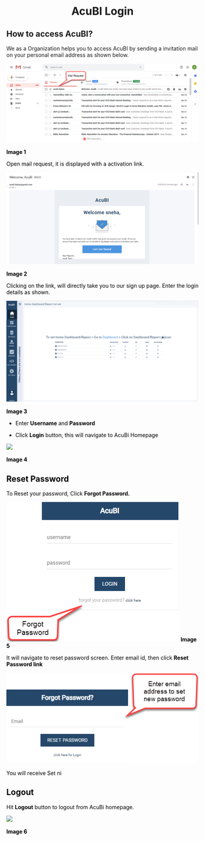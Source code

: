 
 
<center><h1>AcuBI Login</h1></center>


##  How to access AcuBI?


We as a Organization helps you to access  AcuBI by sending a invitation mail on your personal email address as shown below. 


![enter image description here](https://raw.githubusercontent.com/sv18042016/fp1/311b38f5dc38623d9e5d7ad399b080eff943e655/images/New_version5/UD_Acubi_Login2.png)

<b><font color = "Black"> Image 1</b>

Open mail request, it is displayed with a activation link.

![enter image description here](https://raw.githubusercontent.com/sv18042016/fp1/c91a926156b87ab9716f0bb33f208e23f0aee55b/images/New_version5/UD_Acubi_Login.png)

<b><font color = "Black"> Image 2</b>

Clicking on the link, will directly take you to our sign up page. Enter the login details as shown.


![enter image description here](https://raw.githubusercontent.com/sv18042016/fp1/bb5d4c9f6814109a9645827e267e716c0d044c2a/images/New_version5/Homepage_v5.png)

<b><font color = "Black"> Image 3</b>

-  Enter  <b>Username</b> and <b>Password</b>

- Click  <b>Login</b> button, this will navigate to AcuBi  Homepage

![
](https://raw.githubusercontent.com/sv18042016/fp1/master/images/New_version5/Homepage_v5.png)

<b><font color = "Black"> Image 4</b>

## Reset Password

  To Reset your password, Click <b>Forgot Password.</b>
  
![enter image description here](https://raw.githubusercontent.com/sv18042016/fp1/d699fdaa0ce671092b5221c2b237a80837b2e442/images/New_version5/UD_Acubi_Login1.png)
 <b><font color = "Black"> Image 5</b>

  It will navigate to reset password screen. Enter email id, then click <b>Reset Password link</b> 
  
![enter image description here](https://raw.githubusercontent.com/sv18042016/fp1/d4e2f8591d8f987195c49e386f89047fa0c3ebde/images/New_version5/UD_Acubi_Login4.png)

You will receive Set ni

## Logout

Hit <b>Logout</b> button to logout from AcuBi homepage.

![
](https://raw.githubusercontent.com/sv18042016/fp1/master/images/New_version5/UD_Logout.png)

<b><font color = "Black"> Image 6</b>

<!--stackedit_data:
eyJoaXN0b3J5IjpbNjUzNjM0MjY2LC0yMDc4NDI2ODgxLDk2ND
MzNTgzLC01MjQyMDE5NzUsMjEyNDU5OTQ0MCwtMTE2MzY2MDEy
Myw0NTM4OTg5MjQsNjI0ODQ2NTY0LC0xODE3NDY4MDA0LDEwMz
kzODU1OTUsMTcyOTU2Mzc4MSwxODQzNDU5MjA1LDIxMDgzMjAz
NTMsLTY4NjI4OTc1MSwtMTQ0NDY2MTkxOSwxMzM0NzAxNzc1LC
03NTQyMzQ3MCwxNzkzMzU1OTU5LC04MjAwMjc4MDldfQ==
-->